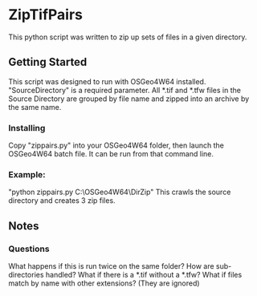 # ZipTifPairs
This python script was written to zip up sets of files in a given directory.

## Getting Started
This script was designed to run with OSGeo4W64 installed.
"SourceDirectory" is a required parameter.
All *.tif and *.tfw files in the Source Directory are grouped by file name and zipped into an archive by the same name.

### Installing
Copy "zippairs.py" into your OSGeo4W64 folder, then launch the OSGeo4W64 batch file. It can be run from that command line.

### Example: 
"python  zippairs.py  C:\OSGeo4W64\DirZip"
This crawls the source directory and creates 3 zip files.

## Notes


### Questions
What happens if this is run twice on the same folder?
How are sub-directories handled?
What if there is a *.tif without a *.tfw?
What if files match by name with other extensions? (They are ignored)
